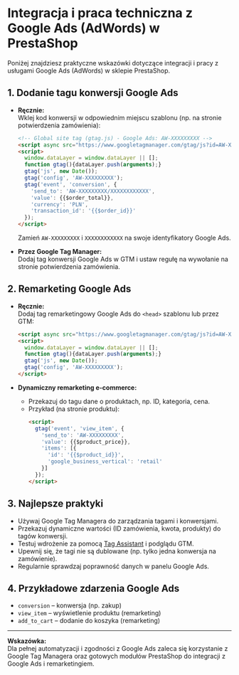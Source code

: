 # Integracja i praca techniczna z Google Ads (AdWords) w PrestaShop

Poniżej znajdziesz praktyczne wskazówki dotyczące integracji i pracy z usługami Google Ads (AdWords) w sklepie PrestaShop.

## 1. Dodanie tagu konwersji Google Ads

- **Ręcznie:**  
  Wklej kod konwersji w odpowiednim miejscu szablonu (np. na stronie potwierdzenia zamówienia):
  ```html
  <!-- Global site tag (gtag.js) - Google Ads: AW-XXXXXXXXX -->
  <script async src="https://www.googletagmanager.com/gtag/js?id=AW-XXXXXXXXX"></script>
  <script>
    window.dataLayer = window.dataLayer || [];
    function gtag(){dataLayer.push(arguments);}
    gtag('js', new Date());
    gtag('config', 'AW-XXXXXXXXX');
    gtag('event', 'conversion', {
      'send_to': 'AW-XXXXXXXXX/XXXXXXXXXXXX',
      'value': {{$order_total}},
      'currency': 'PLN',
      'transaction_id': '{{$order_id}}'
    });
  </script>
  ```
  Zamień `AW-XXXXXXXXX` i `XXXXXXXXXXXX` na swoje identyfikatory Google Ads.

- **Przez Google Tag Manager:**  
  Dodaj tag konwersji Google Ads w GTM i ustaw regułę na wywołanie na stronie potwierdzenia zamówienia.

## 2. Remarketing Google Ads

- **Ręcznie:**  
  Dodaj tag remarketingowy Google Ads do `<head>` szablonu lub przez GTM:
  ```html
  <script async src="https://www.googletagmanager.com/gtag/js?id=AW-XXXXXXXXX"></script>
  <script>
    window.dataLayer = window.dataLayer || [];
    function gtag(){dataLayer.push(arguments);}
    gtag('js', new Date());
    gtag('config', 'AW-XXXXXXXXX');
  </script>
  ```

- **Dynamiczny remarketing e-commerce:**
  - Przekazuj do tagu dane o produktach, np. ID, kategoria, cena.
  - Przykład (na stronie produktu):
    ```html
    <script>
      gtag('event', 'view_item', {
        'send_to': 'AW-XXXXXXXXX',
        'value': {{$product_price}},
        'items': [{
          'id': '{{$product_id}}',
          'google_business_vertical': 'retail'
        }]
      });
    </script>
    ```

## 3. Najlepsze praktyki

- Używaj Google Tag Managera do zarządzania tagami i konwersjami.
- Przekazuj dynamiczne wartości (ID zamówienia, kwota, produkty) do tagów konwersji.
- Testuj wdrożenie za pomocą [Tag Assistant](https://tagassistant.google.com/) i podglądu GTM.
- Upewnij się, że tagi nie są dublowane (np. tylko jedna konwersja na zamówienie).
- Regularnie sprawdzaj poprawność danych w panelu Google Ads.

## 4. Przykładowe zdarzenia Google Ads

- `conversion` – konwersja (np. zakup)
- `view_item` – wyświetlenie produktu (remarketing)
- `add_to_cart` – dodanie do koszyka (remarketing)

---

**Wskazówka:**  
Dla pełnej automatyzacji i zgodności z Google Ads zaleca się korzystanie z Google Tag Managera oraz gotowych modułów PrestaShop do integracji z Google Ads i remarketingiem. 